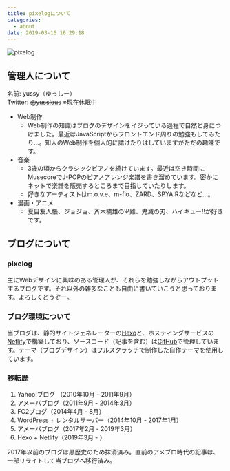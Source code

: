 ```yaml
---
title: pixelogについて
categories:
  - about
date: 2019-03-16 16:29:18
---
```


![pixelog](https://pixelog.net/img/pixelog.png)

## 管理人について

名前: yussy（ゆっしー）  
Twitter: ~~[@yussious](https://twitter.com/yussious)~~ ※現在休眠中

- Web制作
  - Web制作の知識はブログのデザインをイジっている過程で自然と身につけました。最近はJavaScriptからフロントエンド周りの勉強もしてみたり...。知人のWeb制作を個人的に請けたりはしていますがただの趣味です。
- 音楽
  - 3歳の頃からクラシックピアノを続けています。最近は空き時間にMusecoreでJ-POPのピアノアレンジ楽譜を書き溜めています。密かにネットで楽譜を販売するところまで目指していたりします。
  - 好きなアーティストはm.o.v.e、m-flo、ZARD、SPYAIRなどなど...。
- 漫画・アニメ
  - 夏目友人帳、ジョジョ、斉木楠雄のΨ難、鬼滅の刃、ハイキュー!!が好きです。


## ブログについて

### pixelog

主にWebデザインに興味のある管理人が、それらを勉強しながらアウトプットするブログです。それ以外の雑多なことも自由に書いていこうと思っております。よろしくどうぞー。


### ブログ環境について

当ブログは、静的サイトジェネレーターの[Hexo](https://hexo.io/)と、ホスティングサービスの[Netlify](https://www.netlify.com/)で構築しており、ソースコード（記事を含む）は[GitHub](https://github.com/)で管理しています。テーマ（ブログデザイン）はフルスクラッチで制作した自作テーマを使用しています。

### 移転歴

1. Yahoo!ブログ （2010年10月 - 2011年9月）
2. アメーバブログ（2011年9月 - 2014年3月）
3. FC2ブログ（2014年4月 - 8月）
4. WordPress + レンタルサーバー（2014年10月 - 2017年1月）
5. アメーバブログ（2017年2月 - 2019年3月）
6. Hexo + Netlify（2019年3月 - ）

2017年以前のブログは黒歴史のため抹消済み。直前のアメブロ時代の記事は、一部リライトして当ブログへ移行済み。
